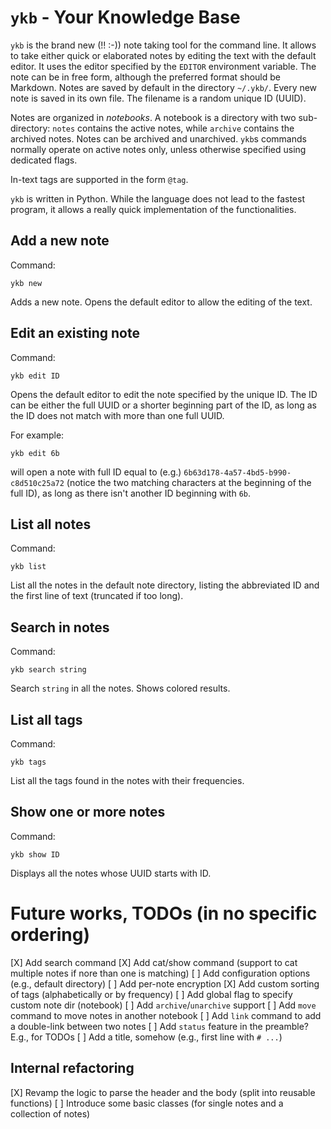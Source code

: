 # `ykb` - Your Knowledge Base

`ykb` is the brand new (!! :-)) note taking tool for the command line.
It allows to take either quick or elaborated notes by editing the text with the default editor. It uses the editor specified by the `EDITOR` environment variable.
The note can be in free form, although the preferred format should be Markdown.
Notes are saved by default in the directory `~/.ykb/`. Every new note is saved in its own file. The filename is a random unique ID (UUID).

Notes are organized in *notebooks*. A notebook is a directory with two sub-directory: `notes` contains the active notes, while `archive` contains the archived notes.
Notes can be archived and unarchived. `ykb`s commands normally operate on active notes only, unless otherwise specified using dedicated flags.

In-text tags are supported in the form `@tag`.

`ykb` is written in Python. While the language does not lead to the fastest program, it allows a really quick implementation of the functionalities.

## Add a new note

Command:

    ykb new

Adds a new note. Opens the default editor to allow the editing of the text.

## Edit an existing note

Command:

    ykb edit ID

Opens the default editor to edit the note specified by the unique ID.
The ID can be either the full UUID or a shorter beginning part of the ID, as long as the ID does not match with more than one full UUID.

For example:

    ykb edit 6b

will open a note with full ID equal to (e.g.) `6b63d178-4a57-4bd5-b990-c8d510c25a72` (notice the two matching characters at the beginning of the full ID), as long as there isn't another ID beginning with `6b`.

## List all notes

Command:

    ykb list

List all the notes in the default note directory, listing the abbreviated ID and the first line of text (truncated if too long).

## Search in notes

Command:

    ykb search string

Search `string` in all the notes. Shows colored results.

## List all tags

Command:

    ykb tags

List all the tags found in the notes with their frequencies.

## Show one or more notes

Command:

    ykb show ID

Displays all the notes whose UUID starts with ID. 

# Future works, TODOs (in no specific ordering)

[X] Add search command
[X] Add cat/show command (support to cat multiple notes if nore than one is matching)
[ ] Add configuration options (e.g., default directory)
[ ] Add per-note encryption
[X] Add custom sorting of tags (alphabetically or by frequency)
[ ] Add global flag to specify custom note dir (notebook)
[ ] Add `archive`/`unarchive` support
[ ] Add `move` command to move notes in another notebook
[ ] Add `link` command to add a double-link between two notes
[ ] Add `status` feature in the preamble? E.g., for TODOs
[ ] Add a title, somehow (e.g., first line with `# ...`)

## Internal refactoring

[X] Revamp the logic to parse the header and the body (split into reusable functions)
[ ] Introduce some basic classes (for single notes and a collection of notes)

